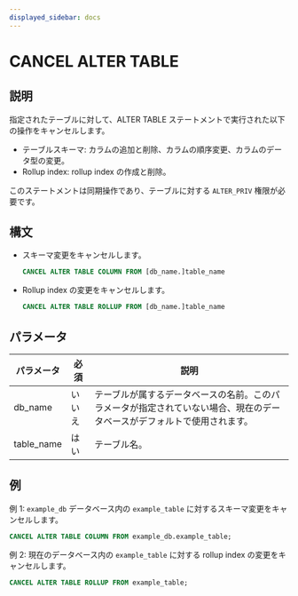 ```yaml
---
displayed_sidebar: docs
---
```


# CANCEL ALTER TABLE

## 説明

指定されたテーブルに対して、ALTER TABLE ステートメントで実行された以下の操作をキャンセルします。

- テーブルスキーマ: カラムの追加と削除、カラムの順序変更、カラムのデータ型の変更。
- Rollup index: rollup index の作成と削除。

このステートメントは同期操作であり、テーブルに対する `ALTER_PRIV` 権限が必要です。

## 構文

- スキーマ変更をキャンセルします。

    ```SQL
    CANCEL ALTER TABLE COLUMN FROM [db_name.]table_name
    ```

- Rollup index の変更をキャンセルします。

    ```SQL
    CANCEL ALTER TABLE ROLLUP FROM [db_name.]table_name
    ```

## パラメータ

| **パラメータ** | **必須** | **説明**                                              |
| ------------- | -------- | ----------------------------------------------------- |
| db_name       | いいえ   | テーブルが属するデータベースの名前。このパラメータが指定されていない場合、現在のデータベースがデフォルトで使用されます。 |
| table_name    | はい     | テーブル名。                                          |

## 例

例 1: `example_db` データベース内の `example_table` に対するスキーマ変更をキャンセルします。

```SQL
CANCEL ALTER TABLE COLUMN FROM example_db.example_table;
```

例 2: 現在のデータベース内の `example_table` に対する rollup index の変更をキャンセルします。

```SQL
CANCEL ALTER TABLE ROLLUP FROM example_table;
```